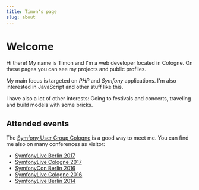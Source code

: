 ```yaml
---
title: Timon's page
slug: about
---
```


# Welcome

Hi there! My name is Timon and I'm a web developer located in Cologne. On these
pages you can see my projects and public profiles.

My main focus is targeted on _PHP_ and _Symfony_ applications. I'm also
interested in JavaScript and other stuff like this.

I have also a lot of other interests: Going to festivals and concerts,
traveling and build models with some bricks.

## Attended events

The [Symfony User Group Cologne](https://www.meetup.com/de-DE/sfugcgn/) is a
good way to meet me. You can find me also on many conferences as visitor:

* [SymfonyLive Berlin 2017](https://joind.in/event/symfonylive-berlin-2017)
* [SymfonyLive Cologne 2017](https://joind.in/event/symfonylive-cologne-2017-2017)
* [SymfonyCon Berlin 2016](https://joind.in/event/symfonycon-berlin-2016)
* [SymfonyLive Cologne 2016](https://joind.in/event/symfonylive-cologne-2016)
* [SymfonyLive Berlin 2014](https://joind.in/event/symfonylive-berlin-2014)
